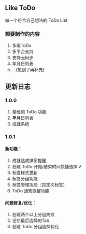 ## Like ToDo

做一个符合自己想法的 ToDo List

### 想要制作的内容

1. 多级ToDo
2. 多平台支持
3. 支持云同步
4. 年月日列表
5. ...(想到了再补充)

## 更新日志

### 1.0.0

1. 基础的 ToDo 功能
2. 年月日列表
3. 成就系统

### 1.0.1

#### 新功能：

1. 成就达成弹窗提醒
2. 创建 ToDo 开始/结束时间快捷选择 √
3. 标签样式更新
4. 标签分组功能
5. 标签管理功能（自定义标签）
6. ToDo 通知提醒功能

#### 问题修复/优化：

1. 创建两个以上分组失败
2. 记忆最后选择的Tab
3. 创建 ToDo 分组选择优化